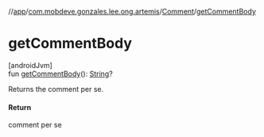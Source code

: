//[app](../../../index.md)/[com.mobdeve.gonzales.lee.ong.artemis](../index.md)/[Comment](index.md)/[getCommentBody](get-comment-body.md)

# getCommentBody

[androidJvm]\
fun [getCommentBody](get-comment-body.md)(): [String](https://kotlinlang.org/api/latest/jvm/stdlib/kotlin/-string/index.html)?

Returns the comment per se.

#### Return

comment per se
